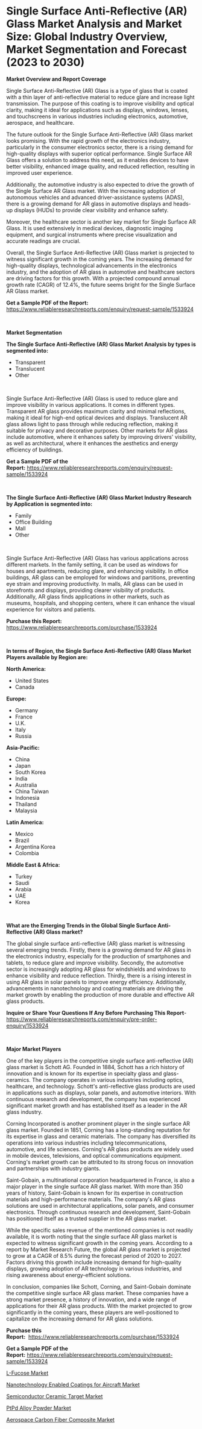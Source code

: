 <p><h1>Single Surface Anti-Reflective (AR) Glass Market Analysis and Market Size: Global Industry Overview, Market Segmentation and Forecast (2023 to 2030)</h1></p><p><strong>Market Overview and Report Coverage</strong></p>
<p><p>Single Surface Anti-Reflective (AR) Glass is a type of glass that is coated with a thin layer of anti-reflective material to reduce glare and increase light transmission. The purpose of this coating is to improve visibility and optical clarity, making it ideal for applications such as displays, windows, lenses, and touchscreens in various industries including electronics, automotive, aerospace, and healthcare.</p><p>The future outlook for the Single Surface Anti-Reflective (AR) Glass market looks promising. With the rapid growth of the electronics industry, particularly in the consumer electronics sector, there is a rising demand for high-quality displays with superior optical performance. Single Surface AR Glass offers a solution to address this need, as it enables devices to have better visibility, enhanced image quality, and reduced reflection, resulting in improved user experience.</p><p>Additionally, the automotive industry is also expected to drive the growth of the Single Surface AR Glass market. With the increasing adoption of autonomous vehicles and advanced driver-assistance systems (ADAS), there is a growing demand for AR glass in automotive displays and heads-up displays (HUDs) to provide clear visibility and enhance safety.</p><p>Moreover, the healthcare sector is another key market for Single Surface AR Glass. It is used extensively in medical devices, diagnostic imaging equipment, and surgical instruments where precise visualization and accurate readings are crucial.</p><p>Overall, the Single Surface Anti-Reflective (AR) Glass market is projected to witness significant growth in the coming years. The increasing demand for high-quality displays, technological advancements in the electronics industry, and the adoption of AR glass in automotive and healthcare sectors are driving factors for this growth. With a projected compound annual growth rate (CAGR) of 12.4%, the future seems bright for the Single Surface AR Glass market.</p></p>
<p><strong>Get a Sample PDF of the Report:</strong> <a href="https://www.reliableresearchreports.com/enquiry/request-sample/1533924">https://www.reliableresearchreports.com/enquiry/request-sample/1533924</a></p>
<p>&nbsp;</p>
<p><strong>Market Segmentation</strong></p>
<p><strong>The Single Surface Anti-Reflective (AR) Glass Market Analysis by types is segmented into:</strong></p>
<p><ul><li>Transparent</li><li>Translucent</li><li>Other</li></ul></p>
<p>&nbsp;</p>
<p><p>Single Surface Anti-Reflective (AR) Glass is used to reduce glare and improve visibility in various applications. It comes in different types. Transparent AR glass provides maximum clarity and minimal reflections, making it ideal for high-end optical devices and displays. Translucent AR glass allows light to pass through while reducing reflection, making it suitable for privacy and decorative purposes. Other markets for AR glass include automotive, where it enhances safety by improving drivers' visibility, as well as architectural, where it enhances the aesthetics and energy efficiency of buildings.</p></p>
<p><strong>Get a Sample PDF of the Report:</strong>&nbsp;<a href="https://www.reliableresearchreports.com/enquiry/request-sample/1533924">https://www.reliableresearchreports.com/enquiry/request-sample/1533924</a></p>
<p>&nbsp;</p>
<p><strong>The Single Surface Anti-Reflective (AR) Glass Market Industry Research by Application is segmented into:</strong></p>
<p><ul><li>Family</li><li>Office Building</li><li>Mall</li><li>Other</li></ul></p>
<p>&nbsp;</p>
<p><p>Single Surface Anti-Reflective (AR) Glass has various applications across different markets. In the family setting, it can be used as windows for houses and apartments, reducing glare, and enhancing visibility. In office buildings, AR glass can be employed for windows and partitions, preventing eye strain and improving productivity. In malls, AR glass can be used in storefronts and displays, providing clearer visibility of products. Additionally, AR glass finds applications in other markets, such as museums, hospitals, and shopping centers, where it can enhance the visual experience for visitors and patients.</p></p>
<p><strong>Purchase this Report:</strong>&nbsp; <a href="https://www.reliableresearchreports.com/purchase/1533924">https://www.reliableresearchreports.com/purchase/1533924</a></p>
<p>&nbsp;</p>
<p><strong>In terms of Region, the Single Surface Anti-Reflective (AR) Glass Market Players available by Region are:</strong></p>
<p>
    <p> <strong> North America: </strong>
        <ul>
            <li>United States</li>
            <li>Canada</li>
        </ul>
        </p> 
    <p> <strong> Europe: </strong>
        <ul>
            <li>Germany</li>
            <li>France</li>
            <li>U.K.</li>
            <li>Italy</li>
            <li>Russia</li>
        </ul>
        </p> 
    <p> <strong> Asia-Pacific: </strong>
        <ul>
            <li>China</li>
            <li>Japan</li>
            <li>South Korea</li>
            <li>India</li>
            <li>Australia</li>
            <li>China Taiwan</li>
            <li>Indonesia</li>
            <li>Thailand</li>
            <li>Malaysia</li>
        </ul>
        </p> 
    <p> <strong> Latin America: </strong>
        <ul>
            <li>Mexico</li>
            <li>Brazil</li>
            <li>Argentina Korea</li>
            <li>Colombia</li>
        </ul>
        </p> 
    <p> <strong> Middle East & Africa: </strong>
        <ul>
            <li>Turkey</li>
            <li>Saudi</li>
            <li>Arabia</li>
            <li>UAE</li>
            <li>Korea</li>
        </ul>
    </p>
    </p>
<p>&nbsp;</p>
<p><strong>What are the Emerging Trends in the Global Single Surface Anti-Reflective (AR) Glass market?</strong></p>
<p><p>The global single surface anti-reflective (AR) glass market is witnessing several emerging trends. Firstly, there is a growing demand for AR glass in the electronics industry, especially for the production of smartphones and tablets, to reduce glare and improve visibility. Secondly, the automotive sector is increasingly adopting AR glass for windshields and windows to enhance visibility and reduce reflection. Thirdly, there is a rising interest in using AR glass in solar panels to improve energy efficiency. Additionally, advancements in nanotechnology and coating materials are driving the market growth by enabling the production of more durable and effective AR glass products.</p></p>
<p><strong>Inquire or Share Your Questions If Any Before Purchasing This Report</strong>- <a href="https://www.reliableresearchreports.com/enquiry/pre-order-enquiry/1533924">https://www.reliableresearchreports.com/enquiry/pre-order-enquiry/1533924</a></p>
<p>&nbsp;</p>
<p><strong>Major Market Players</strong></p>
<p><p>One of the key players in the competitive single surface anti-reflective (AR) glass market is Schott AG. Founded in 1884, Schott has a rich history of innovation and is known for its expertise in specialty glass and glass-ceramics. The company operates in various industries including optics, healthcare, and technology. Schott's anti-reflective glass products are used in applications such as displays, solar panels, and automotive interiors. With continuous research and development, the company has experienced significant market growth and has established itself as a leader in the AR glass industry.</p><p>Corning Incorporated is another prominent player in the single surface AR glass market. Founded in 1851, Corning has a long-standing reputation for its expertise in glass and ceramic materials. The company has diversified its operations into various industries including telecommunications, automotive, and life sciences. Corning's AR glass products are widely used in mobile devices, televisions, and optical communications equipment. Corning's market growth can be attributed to its strong focus on innovation and partnerships with industry giants.</p><p>Saint-Gobain, a multinational corporation headquartered in France, is also a major player in the single surface AR glass market. With more than 350 years of history, Saint-Gobain is known for its expertise in construction materials and high-performance materials. The company's AR glass solutions are used in architectural applications, solar panels, and consumer electronics. Through continuous research and development, Saint-Gobain has positioned itself as a trusted supplier in the AR glass market.</p><p>While the specific sales revenue of the mentioned companies is not readily available, it is worth noting that the single surface AR glass market is expected to witness significant growth in the coming years. According to a report by Market Research Future, the global AR glass market is projected to grow at a CAGR of 8.5% during the forecast period of 2020 to 2027. Factors driving this growth include increasing demand for high-quality displays, growing adoption of AR technology in various industries, and rising awareness about energy-efficient solutions.</p><p>In conclusion, companies like Schott, Corning, and Saint-Gobain dominate the competitive single surface AR glass market. These companies have a strong market presence, a history of innovation, and a wide range of applications for their AR glass products. With the market projected to grow significantly in the coming years, these players are well-positioned to capitalize on the increasing demand for AR glass solutions.</p></p>
<p><strong>Purchase this Report:</strong>&nbsp;&nbsp;<a href="https://www.reliableresearchreports.com/purchase/1533924">https://www.reliableresearchreports.com/purchase/1533924</a></p>
<p></p>
<p><strong>Get a Sample PDF of the Report:</strong>&nbsp;<a href="https://www.reliableresearchreports.com/enquiry/request-sample/1533924">https://www.reliableresearchreports.com/enquiry/request-sample/1533924</a></p>
<p><p><a href="https://github.com/merzlyukov93/Market-Research-Report-List-1/blob/main/l-fucose-market.md">L-Fucose Market</a></p><p><a href="https://github.com/melchekhinf/Market-Research-Report-List-1/blob/main/nanotechnology-enabled-coatings-for-aircraft-market.md">Nanotechnology Enabled Coatings for Aircraft Market</a></p><p><a href="https://github.com/sndrkn/Market-Research-Report-List-1/blob/main/semiconductor-ceramic-target-market.md">Semiconductor Ceramic Target Market</a></p><p><a href="https://github.com/kholmovskayalyudmila/Market-Research-Report-List-1/blob/main/ptpd-alloy-powder-market.md">PtPd Alloy Powder Market</a></p><p><a href="https://github.com/sofyaavrova/Market-Research-Report-List-1/blob/main/aerospace-carbon-fiber-composite-market.md">Aerospace Carbon Fiber Composite Market</a></p></p>